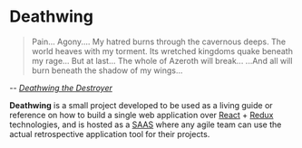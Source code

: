 # Deathwing

> Pain... Agony.... My hatred burns through the cavernous deeps. The world heaves with my torment. Its wretched kingdoms quake beneath my rage... But at last... The whole of Azeroth will break... ...And all will burn beneath the shadow of my wings...

-- *[Deathwing the Destroyer](http://wowwiki.wikia.com/wiki/Deathwing)*

**Deathwing** is a small project developed to be used as a living guide or reference on how to build a single web application over [React](https://facebook.github.io/react/) + [Redux](http://redux.js.org/) technologies, and is hosted as a [SAAS](https://en.wikipedia.org/wiki/Software_as_a_service) where any agile team can use the actual retrospective application tool for their projects.
